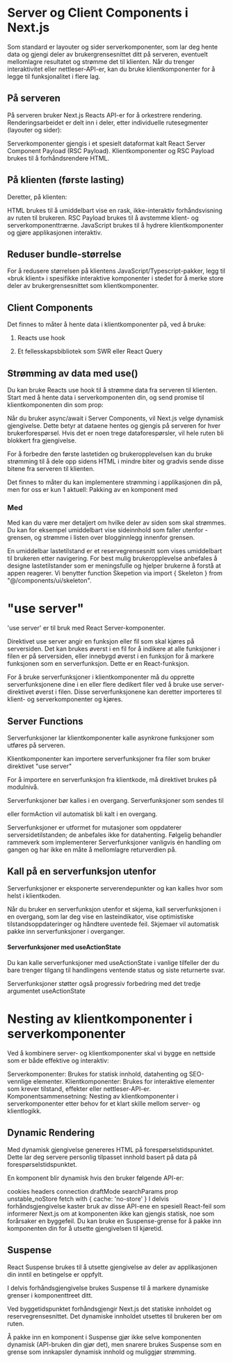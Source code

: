 # Server og Client Components i Next.js

Som standard er layouter og sider serverkomponenter, som lar deg hente data og gjengi deler av brukergrensesnittet ditt på serveren, eventuelt mellomlagre resultatet og strømme det til klienten. Når du trenger interaktivitet eller nettleser-API-er, kan du bruke klientkomponenter for å legge til funksjonalitet i flere lag.

## På serveren

På serveren bruker Next.js Reacts API-er for å orkestrere rendering. Renderingsarbeidet er delt inn i deler, etter individuelle rutesegmenter (layouter og sider):

Serverkomponenter gjengis i et spesielt dataformat kalt React Server Component Payload (RSC Payload).
Klientkomponenter og RSC Payload brukes til å forhåndsrendere HTML.

## På klienten (første lasting)

Deretter, på klienten:

HTML brukes til å umiddelbart vise en rask, ikke-interaktiv forhåndsvisning av ruten til brukeren.
RSC Payload brukes til å avstemme klient- og serverkomponenttrærne.
JavaScript brukes til å hydrere klientkomponenter og gjøre applikasjonen interaktiv.

## Reduser bundle-størrelse

For å redusere størrelsen på klientens JavaScript/Typescript-pakker, legg til «bruk klient» i spesifikke interaktive komponenter i stedet for å merke store deler av brukergrensesnittet som klientkomponenter.

## Client Components

Det finnes to måter å hente data i klientkomponenter på, ved å bruke:

1. Reacts use hook

2. Et fellesskapsbibliotek som SWR eller React Query

## Strømming av data med use()

Du kan bruke Reacts use hook til å strømme data fra serveren til klienten. Start med å hente data i serverkomponenten din, og send promise til klientkomponenten din som prop:

Når du bruker async/await i Server Components, vil Next.js velge dynamisk gjengivelse. Dette betyr at dataene hentes og gjengis på serveren for hver brukerforespørsel. Hvis det er noen trege dataforespørsler, vil hele ruten bli blokkert fra gjengivelse.

For å forbedre den første lastetiden og brukeropplevelsen kan du bruke strømming til å dele opp sidens HTML i mindre biter og gradvis sende disse bitene fra serveren til klienten.

Det finnes to måter du kan implementere strømming i applikasjonen din på, men for oss er kun 1 aktuell: Pakking av en komponent med <Suspense>

### Med <Suspense>

Med <Suspense> kan du være mer detaljert om hvilke deler av siden som skal strømmes. Du kan for eksempel umiddelbart vise sideinnhold som faller utenfor <Suspense>-grensen, og strømme i listen over blogginnlegg innenfor grensen.

En umiddelbar lastetilstand er et reservegrensesnitt som vises umiddelbart til brukeren etter navigering. For best mulig brukeropplevelse anbefales  å designe lastetilstander som er meningsfulle og hjelper brukerne å forstå at appen reagerer. Vi benytter function Skepetion via import { Skeleton } from "@/components/ui/skeleton".



# "use server"

'use server' er til bruk med React Server-komponenter.

Direktivet use server angir en funksjon eller fil som skal kjøres på serversiden. Det kan brukes øverst i en fil for å indikere at alle funksjoner i filen er på serversiden, eller innebygd øverst i en funksjon for å markere funksjonen som en serverfunksjon. Dette er en React-funksjon.

For å bruke serverfunksjoner i klientkomponenter må du opprette serverfunksjonene dine i en eller flere dedikert filer ved å bruke use server-direktivet øverst i filen. Disse serverfunksjonene kan deretter importeres til klient- og serverkomponenter og kjøres.



## Server Functions

Serverfunksjoner lar klientkomponenter kalle asynkrone funksjoner som utføres på serveren.

Klientkomponenter kan importere serverfunksjoner fra filer som bruker direktivet "use server"

For å importere en serverfunksjon fra klientkode, må direktivet brukes på modulnivå.

Serverfunksjoner bør kalles i en overgang. Serverfunksjoner som sendes til <form action> eller formAction vil automatisk bli kalt i en overgang.

Serverfunksjoner er utformet for mutasjoner som oppdaterer serversidetilstanden; de anbefales ikke for datahenting. Følgelig behandler rammeverk som implementerer Serverfunksjoner vanligvis én handling om gangen og har ikke en måte å mellomlagre returverdien på.



## Kall på en serverfunksjon utenfor <form>

Serverfunksjoner er eksponerte serverendepunkter og kan kalles hvor som helst i klientkoden.

Når du bruker en serverfunksjon utenfor et skjema, kall serverfunksjonen i en overgang, som lar deg vise en lasteindikator, vise optimistiske tilstandsoppdateringer og håndtere uventede feil. Skjemaer vil automatisk pakke inn serverfunksjoner i overganger.

#### Serverfunksjoner med useActionState

Du kan kalle serverfunksjoner med useActionState i vanlige tilfeller der du bare trenger tilgang til handlingens ventende status og siste returnerte svar.

Serverfunksjoner støtter også progressiv forbedring med det tredje argumentet useActionState

# Nesting av klientkomponenter i serverkomponenter

Ved å kombinere server- og klientkomponenter skal vi bygge en nettside som er både effektive og interaktiv:

Serverkomponenter: Brukes for statisk innhold, datahenting og SEO-vennlige elementer.
Klientkomponenter: Brukes for interaktive elementer som krever tilstand, effekter eller nettleser-API-er.
Komponentsammensetning: Nesting av klientkomponenter i serverkomponenter etter behov for et klart skille mellom server- og klientlogikk.

## Dynamic Rendering

Med dynamisk gjengivelse genereres HTML på forespørselstidspunktet. Dette lar deg servere personlig tilpasset innhold basert på data på forespørselstidspunktet.

En komponent blir dynamisk hvis den bruker følgende API-er:

cookies
headers
connection
draftMode
searchParams prop
unstable_noStore
fetch with { cache: 'no-store' }
I delvis forhåndsgjengivelse kaster bruk av disse API-ene en spesiell React-feil som informerer Next.js om at komponenten ikke kan gjengis statisk, noe som forårsaker en byggefeil. Du kan bruke en Suspense-grense for å pakke inn komponenten din for å utsette gjengivelsen til kjøretid.

## Suspense

React Suspense brukes til å utsette gjengivelse av deler av applikasjonen din inntil en betingelse er oppfylt.

I delvis forhåndsgjengivelse brukes Suspense til å markere dynamiske grenser i komponenttreet ditt.

Ved byggetidspunktet forhåndsgjengir Next.js det statiske innholdet og reservegrensesnittet. Det dynamiske innholdet utsettes til brukeren ber om ruten.

Å pakke inn en komponent i Suspense gjør ikke selve komponenten dynamisk (API-bruken din gjør det), men snarere brukes Suspense som en grense som innkapsler dynamisk innhold og muliggjør strømming.